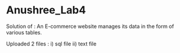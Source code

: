 # Anushree_Lab4

Solution of : An E-commerce website manages its data in the form of various tables.

Uploaded 2 files :
 i) sql file
 ii) text file
